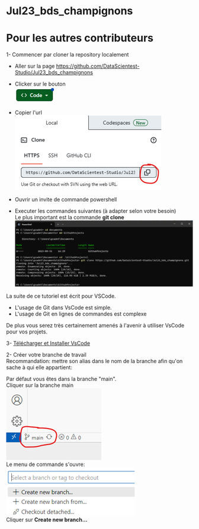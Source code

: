 # Jul23_bds_champignons



# Pour les autres contributeurs

1- Commencer par cloner la repository localement  


- Aller sur la page https://github.com/DataScientest-Studio/Jul23_bds_champignons  
- Clicker sur le bouton  
![Button](img\button.png)
- Copier l'url  
![Urlcopy](img\url_copy.png)


- Ouvrir un invite de commande powershell  
- Executer les commandes suivantes (à adapter selon votre besoin)  
Le plus important est la commande **git clone**
![GithubClone](img\GithubClone.png) 

La suite de ce tutoriel est écrit pour VSCode.  
- L'usage de Git dans VsCode est simple.  
- L'usage de Git en lignes de commandes est complexe

De plus vous serez très certainement amenés à l'avenir à utiliser VsCode pour vos projets.

3- [Télécharger et Installer VsCode](https://code.visualstudio.com/download)  


2- Créer votre branche de travail  
Recommandation: mettre son alias dans le nom de la branche afin qu'on sache à qui elle appartient:

Par défaut vous êtes dans la branche "main".  
Cliquer sur la branche main  
![Alt text](img\mainBranch.png)  
Le menu de commande s'ouvre:  
![Alt text](img\newBranch1.png)  
Cliquer sur **Create new branch...**
